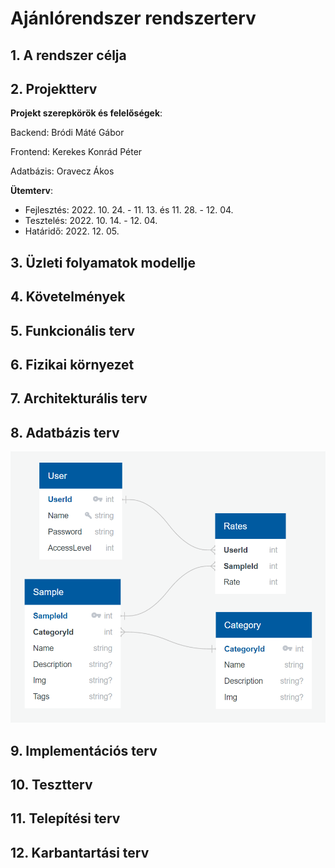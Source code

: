 # Ajánlórendszer rendszerterv

## 1. A rendszer célja


## 2. Projektterv

**Projekt szerepkörök és felelőségek**:

Backend: Bródi Máté Gábor

Frontend: Kerekes Konrád Péter

Adatbázis: Oravecz Ákos

**Ütemterv**:

 * Fejlesztés: 2022. 10. 24. - 11. 13. és 11. 28. - 12. 04.
 * Tesztelés: 2022. 10. 14. - 12. 04.
 * Határidő: 2022. 12. 05.


## 3. Üzleti folyamatok modellje


## 4. Követelmények


## 5. Funkcionális terv


## 6. Fizikai környezet


## 7. Architekturális terv


## 8. Adatbázis terv

![Adatbázis terv](/Doc/imgs/adatbazis.png)

## 9. Implementációs terv


## 10. Tesztterv


## 11. Telepítési terv


## 12. Karbantartási terv

